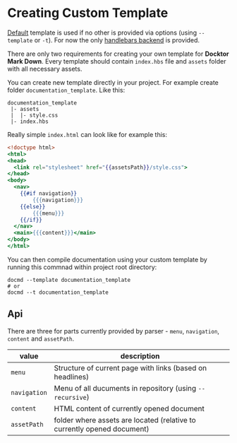# Creating Custom Template

[Default](template/default) template is used if no other is provided via options (using `--template` or `-t`). For now the only [handlebars backend](../lib/backend/) is provided.

There are only two requirements for creating your own template for **Docktor Mark Down**. Every template should contain `index.hbs` file
and `assets` folder with all necessary assets.

You can create new template directly in your project. For example create folder `documentation_template`. Like this:

```shell
documentation_template
 |- assets
 |  |- style.css
 |- index.hbs
```

Really simple `index.html` can look like for example this:

```handlebars
<!doctype html>
<html>
<head>
  <link rel="stylesheet" href="{{assetsPath}}/style.css">
</head>
<body>
  <nav>
    {{#if navigation}}
        {{{navigation}}}
    {{else}}
        {{{menu}}}
    {{/if}}
  </nav>
  <main>{{{content}}}</main>
</body>
</html>
```

You can then compile documentation using your custom template by running this commnad within project root directory:

```shell
docmd --template documentation_template
# or
docmd --t documentation_template
```

## Api

There are three for parts currently provided by parser - `menu`, `navigation`, `content` and `assetPath`.

| value | description |
|-------|-------------|
| `menu` | Structure of current page with links (based on headlines) |
| `navigation` | Menu of all ducuments in repository (using `--recursive`) |
| `content` | HTML content of currently opened document |
| `assetPath` | folder where assets are located (relative to currently opened document) |
